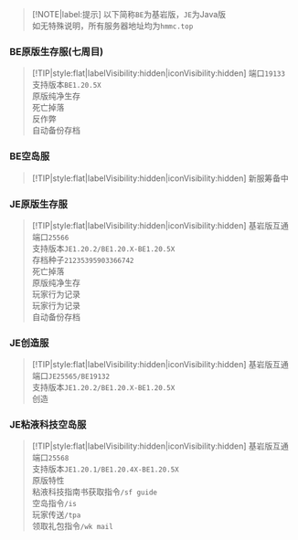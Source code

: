 > [!NOTE|label:提示]
> 以下简称`BE`为基岩版，`JE`为Java版  
> 如无特殊说明，所有服务器地址均为`hmmc.top`  

### BE原版生存服(七周目)
> [!TIP|style:flat|labelVisibility:hidden|iconVisibility:hidden]
> 端口`19133`  
> 支持版本`BE1.20.5X`  
> 原版纯净生存  
> 死亡掉落  
> 反作弊  
> 自动备份存档  

### BE空岛服
> [!TIP|style:flat|labelVisibility:hidden|iconVisibility:hidden]
> 新服筹备中  

### JE原版生存服
> [!TIP|style:flat|labelVisibility:hidden|iconVisibility:hidden]
> 基岩版互通  
> 端口`25566`  
> 支持版本`JE1.20.2/BE1.20.X-BE1.20.5X`  
> 存档种子`21235395903366742`  
> 死亡掉落  
> 原版纯净生存  
> 玩家行为记录  
> 玩家行为记录  
> 自动备份存档  

### JE创造服
> [!TIP|style:flat|labelVisibility:hidden|iconVisibility:hidden]
> 基岩版互通  
> 端口`JE25565/BE19132`  
> 支持版本`JE1.20.2/BE1.20.X-BE1.20.5X`  
> 创造  

### JE粘液科技空岛服
> [!TIP|style:flat|labelVisibility:hidden|iconVisibility:hidden]
> 基岩版互通  
> 端口`25568`  
> 支持版本`JE1.20.1/BE1.20.4X-BE1.20.5X`  
> 原版特性  
> 粘液科技指南书获取指令`/sf guide`  
> 空岛指令`/is`  
> 玩家传送`/tpa`  
> 领取礼包指令`/wk mail`  